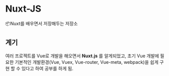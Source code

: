 # Nuxt-JS
📦Nuxt를 배우면서 저장해두는 저장소

## 계기
여러 프로젝트를 Vue로 개발을 해오면서 **Nuxt.js** 를 알게되었고, 초기 Vue 개발에 필요한 기본적인 개발환경(Vue, Vuex, Vue-router, Vue-meta, webpack)을 쉽게 구현 할 수 있다고 하여 공부를 하게 됨.

